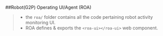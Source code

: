 ##Robot(G2P) Operating UI/Agent (ROA)
> - the `roa/` folder contains all the code pertaining robot activity monitoring UI.
> - ROA defines & exports the `<roa-ui></roa-ui>` web component.